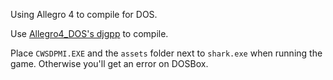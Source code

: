 Using Allegro 4 to compile for DOS.

Use [Allegro4_DOS's djgpp](https://github.com/pdpdds/allegro4_dos/releases/download/v1.0/djgpp.rar) to compile.

Place `CWSDPMI.EXE` and the `assets` folder next to `shark.exe` when running the game. Otherwise you'll get an error on DOSBox.